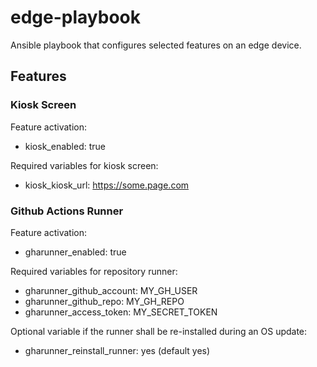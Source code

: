 # edge-playbook

Ansible playbook that configures selected features on an edge device.

## Features

### Kiosk Screen

Feature activation:

- kiosk_enabled: true

Required variables for kiosk screen:

- kiosk_kiosk_url: https://some.page.com

### Github Actions Runner

Feature activation:

- gharunner_enabled: true

Required variables for repository runner:

- gharunner_github_account: MY_GH_USER
- gharunner_github_repo: MY_GH_REPO
- gharunner_access_token: MY_SECRET_TOKEN

Optional variable if the runner shall be re-installed during an OS update:

- gharunner_reinstall_runner: yes (default yes)
